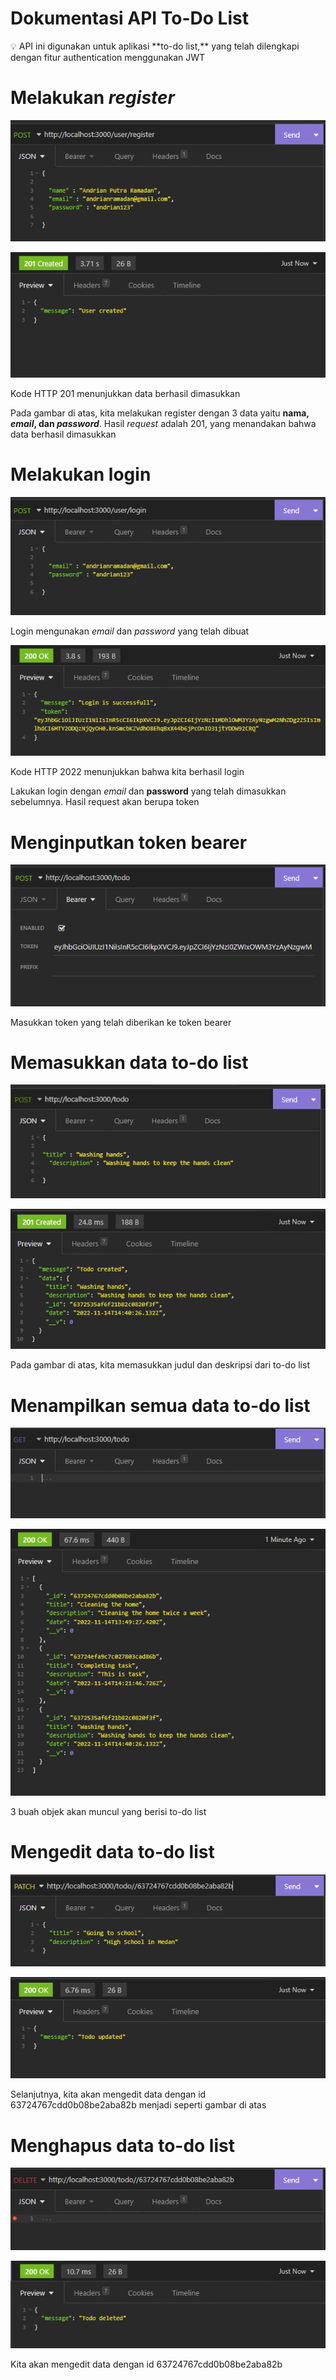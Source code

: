 # Dokumentasi API To-Do List

<aside>
💡 API ini digunakan untuk aplikasi **to-do list,** yang telah dilengkapi dengan fitur authentication menggunakan JWT

</aside>

# Melakukan *register*

![Untitled](Dokumentasi%20API%20To-Do%20List%20ffdd0068203d4a928309d12c5f71ebc8/Untitled.png)

![Kode HTTP 201 menunjukkan data berhasil dimasukkan](Dokumentasi%20API%20To-Do%20List%20ffdd0068203d4a928309d12c5f71ebc8/Untitled%201.png)

Kode HTTP 201 menunjukkan data berhasil dimasukkan

Pada gambar di atas, kita melakukan register dengan 3 data yaitu **nama, *email*, dan *password***. Hasil *request* adalah 201, yang menandakan bahwa data berhasil dimasukkan

# Melakukan login

![Login mengunakan *email* dan *password* yang telah dibuat](Dokumentasi%20API%20To-Do%20List%20ffdd0068203d4a928309d12c5f71ebc8/Untitled%202.png)

Login mengunakan *email* dan *password* yang telah dibuat

![Kode HTTP 2022 menunjukkan bahwa kita berhasil login](Dokumentasi%20API%20To-Do%20List%20ffdd0068203d4a928309d12c5f71ebc8/Untitled%203.png)

Kode HTTP 2022 menunjukkan bahwa kita berhasil login

Lakukan login dengan *email* dan ********password******** yang telah dimasukkan sebelumnya. Hasil request akan berupa token

# Menginputkan token bearer

![Untitled](Dokumentasi%20API%20To-Do%20List%20ffdd0068203d4a928309d12c5f71ebc8/Untitled%204.png)

Masukkan token yang telah diberikan ke token bearer

# Memasukkan data to-do list

![Untitled](Dokumentasi%20API%20To-Do%20List%20ffdd0068203d4a928309d12c5f71ebc8/Untitled%205.png)

![Untitled](Dokumentasi%20API%20To-Do%20List%20ffdd0068203d4a928309d12c5f71ebc8/Untitled%206.png)

Pada gambar di atas, kita memasukkan judul dan deskripsi dari to-do list

# Menampilkan semua data to-do list

![Untitled](Dokumentasi%20API%20To-Do%20List%20ffdd0068203d4a928309d12c5f71ebc8/Untitled%207.png)

![Untitled](Dokumentasi%20API%20To-Do%20List%20ffdd0068203d4a928309d12c5f71ebc8/Untitled%208.png)

3 buah objek akan muncul yang berisi to-do list

# Mengedit data to-do list

![Untitled](Dokumentasi%20API%20To-Do%20List%20ffdd0068203d4a928309d12c5f71ebc8/Untitled%209.png)

![Untitled](Dokumentasi%20API%20To-Do%20List%20ffdd0068203d4a928309d12c5f71ebc8/Untitled%2010.png)

Selanjutnya, kita akan mengedit data dengan id 63724767cdd0b08be2aba82b menjadi seperti gambar di atas

# Menghapus data to-do list

![Untitled](Dokumentasi%20API%20To-Do%20List%20ffdd0068203d4a928309d12c5f71ebc8/Untitled%2011.png)

![Untitled](Dokumentasi%20API%20To-Do%20List%20ffdd0068203d4a928309d12c5f71ebc8/Untitled%2012.png)

Kita akan mengedit data dengan id 63724767cdd0b08be2aba82b